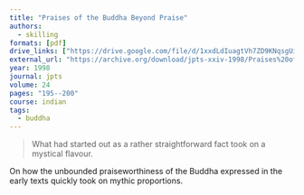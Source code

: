 ```yaml
---
title: "Praises of the Buddha Beyond Praise"
authors:
  - skilling
formats: [pdf]
drive_links: ["https://drive.google.com/file/d/1xxdLdIuagtVh7ZD9KNqsgUiVFDOgPPd6/view?usp=drivesdk"]
external_url: "https://archive.org/download/jpts-xxiv-1998/Praises%20of%20the%20Buddha%20Beyond%20Praise%20-%20Peter%20Skilling_text.pdf"
year: 1998
journal: jpts
volume: 24
pages: "195--200"
course: indian
tags:
  - buddha
---
```


> What had started out as a rather straightforward fact took on a mystical flavour.

On how the unbounded praiseworthiness of the Buddha expressed in the early texts quickly took on mythic proportions.

